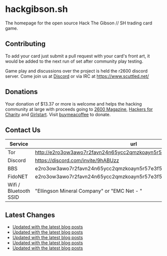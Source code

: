# hackgibson.sh
The homepage for the open source Hack The Gibson // SH trading card game.


## Contributing

To add your card just submit a pull request with your card's front art, it would be added to the next run of set after community play testing.

Game play and discussions over the project is held the r2600 discord server. Come join us at [Discord](https://discord.com/invite/9hABUzz) or via IRC at https://www.scuttled.net/


## Donations

Your donation of $13.37 or more is welcome and helps the hacking community at large with proceeds going to [2600 Magazine](https://2600.com/), [Hackers for Charity](https://hackersforcharity.org) and [Girlstart](https://girlstart.org).  Visit [buymeacoffee](https://www.buymeacoffee.com/hackgibson.sh) to donate.


## Contact Us

Service | url
-|-
Tor | http://e2ro3ow3awo7r2favn24n65ycc2qmzkoayn5r57e3f56nvjwdcgg32ad.onion
Discord | https://discord.com/invite/9hABUzz
BBS | e2ro3ow3awo7r2favn24n65ycc2qmzkoayn5r57e3f56nvjwdcgg32ad.onion:23
FidoNET | e2ro3ow3awo7r2favn24n65ycc2qmzkoayn5r57e3f56nvjwdcgg32ad.onion:24554
Wifi / Bluetooth SSID | "Ellingson Mineral Company" or "EMC Net - <fidonet address>"

## Latest Changes
<!-- BLOG-POST-LIST:START -->
- [Updated with the latest blog posts](https://github.com/DFW2600/hackgibson.sh/commit/ed369205ff94de838bd3dc224541307e917967c2)
- [Updated with the latest blog posts](https://github.com/DFW2600/hackgibson.sh/commit/9e1bc25265a286f18bdd0b0c414ef70a391b3d2e)
- [Updated with the latest blog posts](https://github.com/DFW2600/hackgibson.sh/commit/9a79c05a6307dad60fea327cb12ecda6599202d5)
- [Updated with the latest blog posts](https://github.com/DFW2600/hackgibson.sh/commit/0811f6c36b7626d31c4978f775e3e8b96d2f815e)
- [Updated with the latest blog posts](https://github.com/DFW2600/hackgibson.sh/commit/613c66590e9a549ed6a75e359b6315a6a4742523)
<!-- BLOG-POST-LIST:END -->
